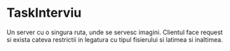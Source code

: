 # TaskInterviu
 Un server cu o singura ruta, unde se servesc imagini. Clientul face request si exista cateva restrictii in legatura cu tipul fisierului si latimea si inaltimea.
